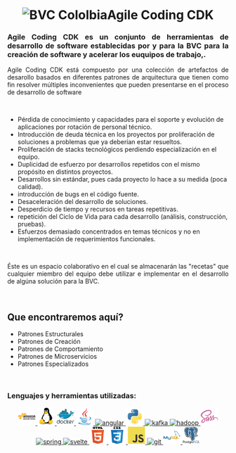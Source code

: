 <h1 align="center"><img src="https://avatars.githubusercontent.com/u/88794133?s=200&amp;v=4" alt="BVC Cololbia" width="120" height="120" />Agile Coding CDK</h1>
<h3 align="justify">Agile Coding CDK es un conjunto de herramientas de desarrollo de software establecidas por y para la BVC para la creaci&oacute;n de software y acelerar los euquipos de trabajo,.</h3>
<p style="text-align: justify;">Agile Coding CDK est&aacute; compuesto por una colecci&oacute;n de artefactos de desarollo basados en diferentes patrones de arquitectura que tienen como fin resolver m&uacute;ltiples inconvenientes que pueden presentarse en el proceso de desarrollo de software</p>
<p style="text-align: justify;">&nbsp;</p>
<ul>
<li style="font-weight: 400;" aria-level="1"><span style="font-weight: 400;">P&eacute;rdida de conocimiento y capacidades para el soporte y evoluci&oacute;n de aplicaciones por rotaci&oacute;n de personal t&eacute;cnico.</span></li>
<li style="font-weight: 400;" aria-level="1"><span style="font-weight: 400;">Introducci&oacute;n de deuda t&eacute;cnica en los proyectos por proliferaci&oacute;n de soluciones a problemas que ya deber&iacute;an estar resueltos.</span></li>
<li style="font-weight: 400;" aria-level="1"><span style="font-weight: 400;">Proliferaci&oacute;n de stacks tecnol&oacute;gicos perdiendo especializaci&oacute;n en el equipo.</span></li>
<li style="font-weight: 400;" aria-level="1"><span style="font-weight: 400;">Duplicidad de esfuerzo por desarrollos repetidos con el mismo prop&oacute;sito en distintos proyectos.</span></li>
<li style="font-weight: 400;" aria-level="1"><span style="font-weight: 400;">Desarrollos sin est&aacute;ndar, pues cada proyecto lo hace a su medida (poca calidad).</span></li>
<li style="font-weight: 400;" aria-level="1"><span style="font-weight: 400;">introducci&oacute;n de bugs en el c&oacute;digo fuente.</span></li>
<li style="font-weight: 400;" aria-level="1"><span style="font-weight: 400;">Desaceleraci&oacute;n del desarrollo de soluciones.</span></li>
<li style="font-weight: 400;" aria-level="1"><span style="font-weight: 400;">Desperdicio de tiempo y recursos en tareas repetitivas.</span></li>
<li style="font-weight: 400;" aria-level="1"><span style="font-weight: 400;">repetici&oacute;n del Ciclo de Vida para cada desarrollo (an&aacute;lisis, construcci&oacute;n, pruebas).</span></li>
<li style="font-weight: 400;" aria-level="1"><span style="font-weight: 400;">Esfuerzos demasiado concentrados en temas t&eacute;cnicos y no en implementaci&oacute;n de requerimientos funcionales.</span></li>
</ul>
<p>&nbsp;</p>
<p style="text-align: justify;"><span style="font-weight: 400;">&Eacute;ste es un espacio colaborativo en el cual se almacenar&aacute;n las "recetas" que cualquier miembro del equipo debe utilizar e implementar en el desarrollo de alg&uacute;na soluci&oacute;n para la BVC.</span></p>
<p style="text-align: justify;">&nbsp;</p>
<h2>Que encontraremos aqu&iacute;?</h2>
<ul>
<li>Patrones Estructurales</li>
<li>Patrones de Creaci&oacute;n</li>
<li>Patrones de Comportamiento</li>
<li>Patrones de Microservicios</li>
<li>Patrones Especializados</li>
</ul>
<p>&nbsp;</p>
<h3 align="left">Lenguajes y herramientas utilizadas:</h3>
<p align="center"><a href="https://aws.amazon.com" target="_blank"> <img src="https://raw.githubusercontent.com/devicons/devicon/master/icons/amazonwebservices/amazonwebservices-original-wordmark.svg" alt="aws" width="40" height="40" /> </a> <a href="https://www.linux.org/" target="_blank"> <img src="https://raw.githubusercontent.com/devicons/devicon/master/icons/linux/linux-original.svg" alt="linux" width="40" height="40" /> </a> <a href="https://www.docker.com/" target="_blank"> <img src="https://raw.githubusercontent.com/devicons/devicon/master/icons/docker/docker-original-wordmark.svg" alt="docker" width="40" height="40" /> </a> <a href="https://www.java.com" target="_blank"> <img src="https://raw.githubusercontent.com/devicons/devicon/master/icons/java/java-original.svg" alt="java" width="40" height="40" /> </a> <a href="https://angular.io" target="_blank"> <img src="https://angular.io/assets/images/logos/angular/angular.svg" alt="angular" width="40" height="40" /> </a> <a href="https://www.python.org" target="_blank"> <img src="https://raw.githubusercontent.com/devicons/devicon/master/icons/python/python-original.svg" alt="python" width="40" height="40" /> </a> <a href="https://kafka.apache.org/" target="_blank"> <img src="https://www.vectorlogo.zone/logos/apache_kafka/apache_kafka-icon.svg" alt="kafka" width="40" height="40" /> </a> <a href="https://hadoop.apache.org/" target="_blank"> <img src="https://www.vectorlogo.zone/logos/apache_hadoop/apache_hadoop-icon.svg" alt="hadoop" width="40" height="40" /> </a> <a href="https://sass-lang.com" target="_blank"> <img src="https://raw.githubusercontent.com/devicons/devicon/master/icons/sass/sass-original.svg" alt="sass" width="40" height="40" /> </a> <a href="https://spring.io/" target="_blank"> <img src="https://www.vectorlogo.zone/logos/springio/springio-icon.svg" alt="spring" width="40" height="40" /> </a> <a href="https://svelte.dev" target="_blank"> <img src="https://upload.wikimedia.org/wikipedia/commons/1/1b/Svelte_Logo.svg" alt="svelte" width="40" height="40" /> </a> <a href="https://www.w3.org/html/" target="_blank"> <img src="https://raw.githubusercontent.com/devicons/devicon/master/icons/html5/html5-original-wordmark.svg" alt="html5" width="40" height="40" /> </a> <a href="https://www.w3schools.com/css/" target="_blank"> <img src="https://raw.githubusercontent.com/devicons/devicon/master/icons/css3/css3-original-wordmark.svg" alt="css3" width="40" height="40" /> </a> <a href="https://developer.mozilla.org/en-US/docs/Web/JavaScript" target="_blank"> <img src="https://raw.githubusercontent.com/devicons/devicon/master/icons/javascript/javascript-original.svg" alt="javascript" width="40" height="40" /> </a> <a href="https://git-scm.com/" target="_blank"> <img src="https://www.vectorlogo.zone/logos/git-scm/git-scm-icon.svg" alt="git" width="40" height="40" /> </a> <a href="https://www.mysql.com/" target="_blank"> <img src="https://raw.githubusercontent.com/devicons/devicon/master/icons/mysql/mysql-original-wordmark.svg" alt="mysql" width="40" height="40" /> </a> <a href="https://www.postgresql.org" target="_blank"> <img src="https://raw.githubusercontent.com/devicons/devicon/master/icons/postgresql/postgresql-original-wordmark.svg" alt="postgresql" width="40" height="40" /> </a></p>
